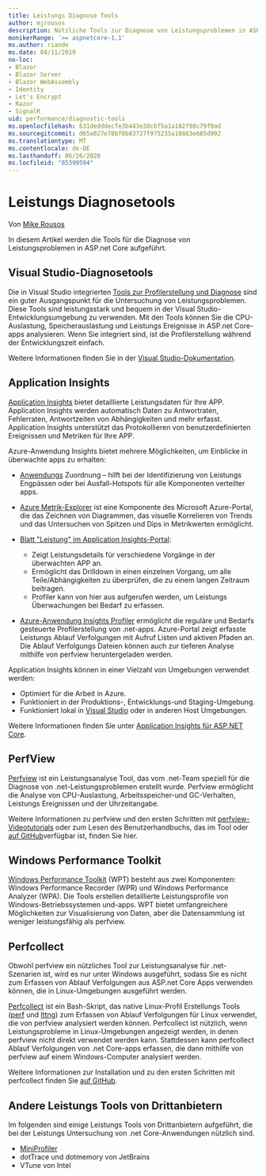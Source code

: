```yaml
---
title: Leistungs Diagnose Tools
author: mjrousos
description: Nützliche Tools zur Diagnose von Leistungsproblemen in ASP.net Core apps.
monikerRange: '>= aspnetcore-1.1'
ms.author: riande
ms.date: 04/11/2019
no-loc:
- Blazor
- Blazor Server
- Blazor WebAssembly
- Identity
- Let's Encrypt
- Razor
- SignalR
uid: performance/diagnostic-tools
ms.openlocfilehash: 631dedddecfe3b443e38c6f5a1a182f98c79f0ad
ms.sourcegitcommit: d65a027e78bf0b83727f975235a18863e685d902
ms.translationtype: MT
ms.contentlocale: de-DE
ms.lasthandoff: 06/26/2020
ms.locfileid: "85399594"
---
```

# <a name="performance-diagnostic-tools"></a>Leistungs Diagnosetools

Von [Mike Rousos](https://github.com/mjrousos)

In diesem Artikel werden die Tools für die Diagnose von Leistungsproblemen in ASP.net Core aufgeführt.

## <a name="visual-studio-diagnostic-tools"></a>Visual Studio-Diagnosetools

Die in Visual Studio integrierten [Tools zur Profilerstellung und Diagnose](/visualstudio/profiling) sind ein guter Ausgangspunkt für die Untersuchung von Leistungsproblemen. Diese Tools sind leistungsstark und bequem in der Visual Studio-Entwicklungsumgebung zu verwenden. Mit den Tools können Sie die CPU-Auslastung, Speicherauslastung und Leistungs Ereignisse in ASP.net Core-apps analysieren. Wenn Sie integriert sind, ist die Profilerstellung während der Entwicklungszeit einfach.

Weitere Informationen finden Sie in der [Visual Studio-Dokumentation](/visualstudio/profiling/profiling-overview).

## <a name="application-insights"></a>Application Insights

[Application Insights](/azure/application-insights/app-insights-overview) bietet detaillierte Leistungsdaten für Ihre APP. Application Insights werden automatisch Daten zu Antwortraten, Fehlerraten, Antwortzeiten von Abhängigkeiten und mehr erfasst. Application Insights unterstützt das Protokollieren von benutzerdefinierten Ereignissen und Metriken für Ihre APP.

Azure-Anwendung Insights bietet mehrere Möglichkeiten, um Einblicke in überwachte apps zu erhalten:

- [Anwendungs](/azure/application-insights/app-insights-app-map) Zuordnung – hilft bei der Identifizierung von Leistungs Engpässen oder bei Ausfall-Hotspots für alle Komponenten verteilter apps.
- [Azure Metrik-Explorer](/azure/azure-monitor/platform/metrics-getting-started) ist eine Komponente des Microsoft Azure-Portal, die das Zeichnen von Diagrammen, das visuelle Korrelieren von Trends und das Untersuchen von Spitzen und Dips in Metrikwerten ermöglicht.
- [Blatt "Leistung" im Application Insights-Portal](/azure/application-insights/app-insights-tutorial-performance):

  - Zeigt Leistungsdetails für verschiedene Vorgänge in der überwachten APP an.
  - Ermöglicht das Drilldown in einen einzelnen Vorgang, um alle Teile/Abhängigkeiten zu überprüfen, die zu einem langen Zeitraum beitragen.
  - Profiler kann von hier aus aufgerufen werden, um Leistungs Überwachungen bei Bedarf zu erfassen.

- [Azure-Anwendung Insights Profiler](/azure/azure-monitor/app/profiler) ermöglicht die reguläre und Bedarfs gesteuerte Profilerstellung von .net-apps.  Azure-Portal zeigt erfasste Leistungs Ablauf Verfolgungen mit Aufruf Listen und aktiven Pfaden an. Die Ablauf Verfolgungs Dateien können auch zur tieferen Analyse mithilfe von perfview heruntergeladen werden.

Application Insights können in einer Vielzahl von Umgebungen verwendet werden:

- Optimiert für die Arbeit in Azure.
- Funktioniert in der Produktions-, Entwicklungs-und Staging-Umgebung.
- Funktioniert lokal in [Visual Studio](/azure/application-insights/app-insights-visual-studio) oder in anderen Host Umgebungen.

Weitere Informationen finden Sie unter [Application Insights für ASP.NET Core](/azure/application-insights/app-insights-asp-net-core).

## <a name="perfview"></a>PerfView

[Perfview](https://github.com/Microsoft/perfview) ist ein Leistungsanalyse Tool, das vom .net-Team speziell für die Diagnose von .net-Leistungsproblemen erstellt wurde. Perfview ermöglicht die Analyse von CPU-Auslastung, Arbeitsspeicher-und GC-Verhalten, Leistungs Ereignissen und der Uhrzeitangabe.

Weitere Informationen zu perfview und den ersten Schritten mit [perfview-Videotutorials](https://channel9.msdn.com/Series/PerfView-Tutorial) oder zum Lesen des Benutzerhandbuchs, das im Tool oder [auf GitHub](https://github.com/Microsoft/perfview)verfügbar ist, finden Sie hier.

## <a name="windows-performance-toolkit"></a>Windows Performance Toolkit

[Windows Performance Toolkit](/windows-hardware/test/wpt/) (WPT) besteht aus zwei Komponenten: Windows Performance Recorder (WPR) und Windows Performance Analyzer (WPA). Die Tools erstellen detaillierte Leistungsprofile von Windows-Betriebssystemen und-apps. WPT bietet umfangreichere Möglichkeiten zur Visualisierung von Daten, aber die Datensammlung ist weniger leistungsfähig als perfview.

## <a name="perfcollect"></a>Perfcollect

Obwohl perfview ein nützliches Tool zur Leistungsanalyse für .net-Szenarien ist, wird es nur unter Windows ausgeführt, sodass Sie es nicht zum Erfassen von Ablauf Verfolgungen aus ASP.net Core Apps verwenden können, die in Linux-Umgebungen ausgeführt werden.

[Perfcollect](https://github.com/dotnet/coreclr/blob/master/Documentation/project-docs/linux-performance-tracing.md) ist ein Bash-Skript, das native Linux-Profil Erstellungs Tools ([perf](https://perf.wiki.kernel.org/index.php/Main_Page) und [lttng](https://lttng.org/)) zum Erfassen von Ablauf Verfolgungen für Linux verwendet, die von perfview analysiert werden können. Perfcollect ist nützlich, wenn Leistungsprobleme in Linux-Umgebungen angezeigt werden, in denen perfview nicht direkt verwendet werden kann. Stattdessen kann perfcollect Ablauf Verfolgungen von .net Core-apps erfassen, die dann mithilfe von perfview auf einem Windows-Computer analysiert werden.

Weitere Informationen zur Installation und zu den ersten Schritten mit perfcollect finden Sie [auf GitHub](https://github.com/dotnet/coreclr/blob/master/Documentation/project-docs/linux-performance-tracing.md).

## <a name="other-third-party-performance-tools"></a>Andere Leistungs Tools von Drittanbietern

Im folgenden sind einige Leistungs Tools von Drittanbietern aufgeführt, die bei der Leistungs Untersuchung von .net Core-Anwendungen nützlich sind.

- [MiniProfiler](https://miniprofiler.com/)
- dotTrace und dotmemory von JetBrains
- VTune von Intel
